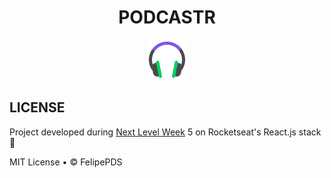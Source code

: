 # <h1 align="center">PODCASTR</h1>
<p align="center"><img src="https://github.com/FelipePDS/podcastr/blob/main/public/favicon.png" /></p>

## LICENSE
Project developed during [Next Level Week](https://nextlevelweek.com) 5 on Rocketseat's React.js stack :rocket:

MIT License &bull; &copy; FelipePDS
